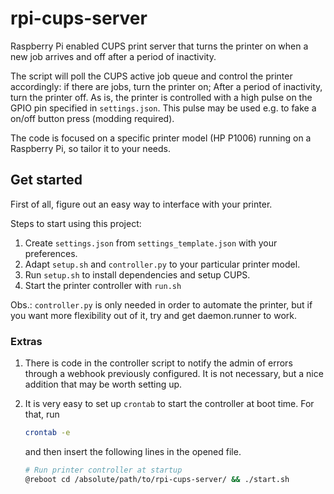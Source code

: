 <!-- SPDX-License-Identifier: Unlicense -->

# rpi-cups-server

Raspberry Pi enabled CUPS print server that turns the printer on when a new job arrives and off after a period of inactivity.

The script will poll the CUPS active job queue and control the printer accordingly: if there are jobs, turn the printer on; After a period of inactivity, turn the printer off. As is, the printer is controlled with a high pulse on the GPIO pin specified in `settings.json`. This pulse may be used e.g. to fake a on/off button press (modding required).

The code is focused on a specific printer model (HP P1006) running on
a Raspberry Pi, so tailor it to your needs.


## Get started

First of all, figure out an easy way to interface with your printer.

Steps to start using this project:

1. Create `settings.json` from `settings_template.json` with your preferences.
1. Adapt `setup.sh` and `controller.py` to your particular printer model.
1. Run `setup.sh` to install dependencies and setup CUPS.
1. Start the printer controller with `run.sh`

Obs.: `controller.py` is only needed in order to automate the printer, but
if you want more flexibility out of it, try and get daemon.runner to work.

### Extras

1. There is code in the controller script to notify the admin of errors through a webhook previously configured. It is not necessary, but a nice addition that may be worth setting up.

1. It is very easy to set up `crontab` to start the controller at boot time. For that, run

	```sh
	crontab -e
	```

	and then insert the following lines in the opened file.

	```sh
	# Run printer controller at startup
	@reboot cd /absolute/path/to/rpi-cups-server/ && ./start.sh
	```

